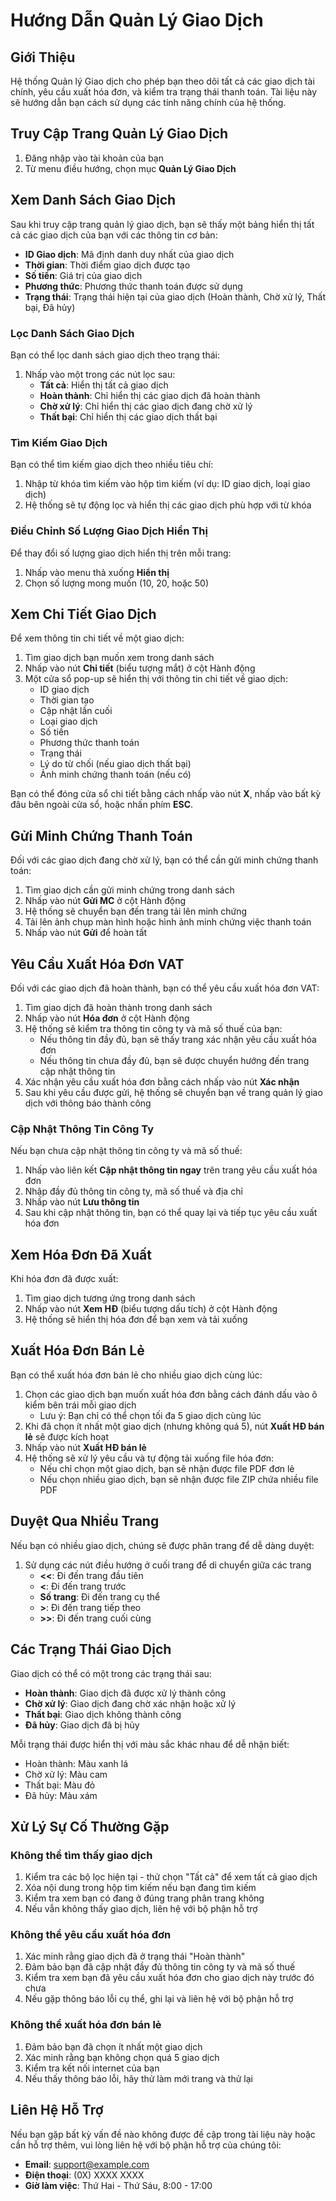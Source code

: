# Hướng Dẫn Quản Lý Giao Dịch

## Giới Thiệu

Hệ thống Quản lý Giao dịch cho phép bạn theo dõi tất cả các giao dịch tài chính, yêu cầu xuất hóa đơn, và kiểm tra trạng thái thanh toán. Tài liệu này sẽ hướng dẫn bạn cách sử dụng các tính năng chính của hệ thống.

## Truy Cập Trang Quản Lý Giao Dịch

1. Đăng nhập vào tài khoản của bạn
2. Từ menu điều hướng, chọn mục **Quản Lý Giao Dịch**

## Xem Danh Sách Giao Dịch

Sau khi truy cập trang quản lý giao dịch, bạn sẽ thấy một bảng hiển thị tất cả các giao dịch của bạn với các thông tin cơ bản:

- **ID Giao dịch**: Mã định danh duy nhất của giao dịch
- **Thời gian**: Thời điểm giao dịch được tạo
- **Số tiền**: Giá trị của giao dịch
- **Phương thức**: Phương thức thanh toán được sử dụng
- **Trạng thái**: Trạng thái hiện tại của giao dịch (Hoàn thành, Chờ xử lý, Thất bại, Đã hủy)

### Lọc Danh Sách Giao Dịch

Bạn có thể lọc danh sách giao dịch theo trạng thái:

1. Nhấp vào một trong các nút lọc sau:
   - **Tất cả**: Hiển thị tất cả giao dịch
   - **Hoàn thành**: Chỉ hiển thị các giao dịch đã hoàn thành
   - **Chờ xử lý**: Chỉ hiển thị các giao dịch đang chờ xử lý
   - **Thất bại**: Chỉ hiển thị các giao dịch thất bại

### Tìm Kiếm Giao Dịch

Bạn có thể tìm kiếm giao dịch theo nhiều tiêu chí:

1. Nhập từ khóa tìm kiếm vào hộp tìm kiếm (ví dụ: ID giao dịch, loại giao dịch)
2. Hệ thống sẽ tự động lọc và hiển thị các giao dịch phù hợp với từ khóa

### Điều Chỉnh Số Lượng Giao Dịch Hiển Thị

Để thay đổi số lượng giao dịch hiển thị trên mỗi trang:

1. Nhấp vào menu thả xuống **Hiển thị**
2. Chọn số lượng mong muốn (10, 20, hoặc 50)

## Xem Chi Tiết Giao Dịch

Để xem thông tin chi tiết về một giao dịch:

1. Tìm giao dịch bạn muốn xem trong danh sách
2. Nhấp vào nút **Chi tiết** (biểu tượng mắt) ở cột Hành động
3. Một cửa sổ pop-up sẽ hiển thị với thông tin chi tiết về giao dịch:
   - ID giao dịch
   - Thời gian tạo
   - Cập nhật lần cuối
   - Loại giao dịch
   - Số tiền
   - Phương thức thanh toán
   - Trạng thái
   - Lý do từ chối (nếu giao dịch thất bại)
   - Ảnh minh chứng thanh toán (nếu có)

Bạn có thể đóng cửa sổ chi tiết bằng cách nhấp vào nút **X**, nhấp vào bất kỳ đâu bên ngoài cửa sổ, hoặc nhấn phím **ESC**.

## Gửi Minh Chứng Thanh Toán

Đối với các giao dịch đang chờ xử lý, bạn có thể cần gửi minh chứng thanh toán:

1. Tìm giao dịch cần gửi minh chứng trong danh sách
2. Nhấp vào nút **Gửi MC** ở cột Hành động
3. Hệ thống sẽ chuyển bạn đến trang tải lên minh chứng
4. Tải lên ảnh chụp màn hình hoặc hình ảnh minh chứng việc thanh toán
5. Nhấp vào nút **Gửi** để hoàn tất

## Yêu Cầu Xuất Hóa Đơn VAT

Đối với các giao dịch đã hoàn thành, bạn có thể yêu cầu xuất hóa đơn VAT:

1. Tìm giao dịch đã hoàn thành trong danh sách
2. Nhấp vào nút **Hóa đơn** ở cột Hành động
3. Hệ thống sẽ kiểm tra thông tin công ty và mã số thuế của bạn:
   - Nếu thông tin đầy đủ, bạn sẽ thấy trang xác nhận yêu cầu xuất hóa đơn
   - Nếu thông tin chưa đầy đủ, bạn sẽ được chuyển hướng đến trang cập nhật thông tin
4. Xác nhận yêu cầu xuất hóa đơn bằng cách nhấp vào nút **Xác nhận**
5. Sau khi yêu cầu được gửi, hệ thống sẽ chuyển bạn về trang quản lý giao dịch với thông báo thành công

### Cập Nhật Thông Tin Công Ty

Nếu bạn chưa cập nhật thông tin công ty và mã số thuế:

1. Nhấp vào liên kết **Cập nhật thông tin ngay** trên trang yêu cầu xuất hóa đơn
2. Nhập đầy đủ thông tin công ty, mã số thuế và địa chỉ
3. Nhấp vào nút **Lưu thông tin**
4. Sau khi cập nhật thông tin, bạn có thể quay lại và tiếp tục yêu cầu xuất hóa đơn

## Xem Hóa Đơn Đã Xuất

Khi hóa đơn đã được xuất:

1. Tìm giao dịch tương ứng trong danh sách
2. Nhấp vào nút **Xem HĐ** (biểu tượng dấu tích) ở cột Hành động
3. Hệ thống sẽ hiển thị hóa đơn để bạn xem và tải xuống

## Xuất Hóa Đơn Bán Lẻ

Bạn có thể xuất hóa đơn bán lẻ cho nhiều giao dịch cùng lúc:

1. Chọn các giao dịch bạn muốn xuất hóa đơn bằng cách đánh dấu vào ô kiểm bên trái mỗi giao dịch
   - Lưu ý: Bạn chỉ có thể chọn tối đa 5 giao dịch cùng lúc
2. Khi đã chọn ít nhất một giao dịch (nhưng không quá 5), nút **Xuất HĐ bán lẻ** sẽ được kích hoạt
3. Nhấp vào nút **Xuất HĐ bán lẻ**
4. Hệ thống sẽ xử lý yêu cầu và tự động tải xuống file hóa đơn:
   - Nếu chỉ chọn một giao dịch, bạn sẽ nhận được file PDF đơn lẻ
   - Nếu chọn nhiều giao dịch, bạn sẽ nhận được file ZIP chứa nhiều file PDF

## Duyệt Qua Nhiều Trang

Nếu bạn có nhiều giao dịch, chúng sẽ được phân trang để dễ dàng duyệt:

1. Sử dụng các nút điều hướng ở cuối trang để di chuyển giữa các trang
   - **<<**: Đi đến trang đầu tiên
   - **<**: Đi đến trang trước
   - **Số trang**: Đi đến trang cụ thể
   - **>**: Đi đến trang tiếp theo
   - **>>**: Đi đến trang cuối cùng

## Các Trạng Thái Giao Dịch

Giao dịch có thể có một trong các trạng thái sau:

- **Hoàn thành**: Giao dịch đã được xử lý thành công
- **Chờ xử lý**: Giao dịch đang chờ xác nhận hoặc xử lý
- **Thất bại**: Giao dịch không thành công
- **Đã hủy**: Giao dịch đã bị hủy

Mỗi trạng thái được hiển thị với màu sắc khác nhau để dễ nhận biết:
- Hoàn thành: Màu xanh lá
- Chờ xử lý: Màu cam
- Thất bại: Màu đỏ
- Đã hủy: Màu xám

## Xử Lý Sự Cố Thường Gặp

### Không thể tìm thấy giao dịch

1. Kiểm tra các bộ lọc hiện tại - thử chọn "Tất cả" để xem tất cả giao dịch
2. Xóa nội dung trong hộp tìm kiếm nếu bạn đang tìm kiếm
3. Kiểm tra xem bạn có đang ở đúng trang phân trang không
4. Nếu vẫn không thấy giao dịch, liên hệ với bộ phận hỗ trợ

### Không thể yêu cầu xuất hóa đơn

1. Xác minh rằng giao dịch đã ở trạng thái "Hoàn thành"
2. Đảm bảo bạn đã cập nhật đầy đủ thông tin công ty và mã số thuế
3. Kiểm tra xem bạn đã yêu cầu xuất hóa đơn cho giao dịch này trước đó chưa
4. Nếu gặp thông báo lỗi cụ thể, ghi lại và liên hệ với bộ phận hỗ trợ

### Không thể xuất hóa đơn bán lẻ

1. Đảm bảo bạn đã chọn ít nhất một giao dịch
2. Xác minh rằng bạn không chọn quá 5 giao dịch
3. Kiểm tra kết nối internet của bạn
4. Nếu thấy thông báo lỗi, hãy thử làm mới trang và thử lại

## Liên Hệ Hỗ Trợ

Nếu bạn gặp bất kỳ vấn đề nào không được đề cập trong tài liệu này hoặc cần hỗ trợ thêm, vui lòng liên hệ với bộ phận hỗ trợ của chúng tôi:

- **Email**: support@example.com
- **Điện thoại**: (0X) XXXX XXXX
- **Giờ làm việc**: Thứ Hai - Thứ Sáu, 8:00 - 17:00
